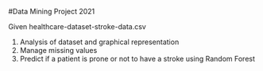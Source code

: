 #Data Mining Project 2021

Given healthcare-dataset-stroke-data.csv 
1. Analysis of dataset and graphical representation
2. Manage missing values
3. Predict if a patient is prone or not to have a stroke using Random Forest
